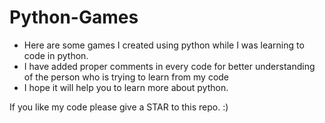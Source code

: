 # Python-Games
 - Here are some games I created using python while I was learning to code in python.
 - I have added proper comments in every code for better understanding of the person who is trying to learn from my code
 - I hope it will help you to learn more about python.

If you like my code please give a STAR to this repo. :)
